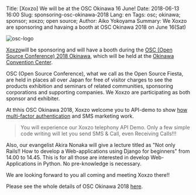 Title: [Xoxzo] We will be at the OSC Okinawa 16 June!
Date: 2018-06-13 16:00
Slug: sponsoring-osc-okinawa-2018
Lang: en
Tags: osc; okinawa; sponsor; xoxzo; open source;
Author: Aiko Yokoyama
Summary: We Xoxzo are sponsoring and havaing a booth at OSC Okinawa 2018 on June 16(Sat)

![osc-logo](/images/osc-banner.gif)


[Xoxzo](https://info.xoxzo.com/ja/)will be sponsoring and will have a booth during the 
[OSC (Open Source Conference) 2018 Okinawa](https://www.ospn.jp/osc2018-okinawa/), 
which will be held at the [Okinawa Convention Center](http://www.oki-conven.jp/en/).


OSC (Open Source Conference), what we call as the Open Source Fiesta, are held in places all over Japan 
for free of visitor charges to see the products exhibition 
and seminars of related communities, sponsoring corporations and supporting companies. 
We Xoxzo are participating as both sponsor and exhibiter.

At thhis OSC Okinawa 2018, Xoxzo welcome you to API-demo to show 
[how multi-factor authentication](https://www.xoxzo.com/en/about/use-cases/two-factor-authentication/) and 
SMS marketing work. 

> You will experience our Xoxzo telephony API Demo. 
> Only a few simple code writing will let you send SMS & Call, even Receiving Calls!!!

Also, our evangelist Akira Nonaka will give a lecture titled as 
"Not only Rails!! How to develop a Web-applications using Django for beginners" 
from 14.00 to 14.45. This is for all those are interested in develop Web-Applications in Python. 
No pre-knowledge is necessary.

We are looking forward to you all coming and meeting Xoxzo there!!

Please see the whole details of OSC Okinawa 2018 [here](https://www.ospn.jp/osc2018-okinawa/).

